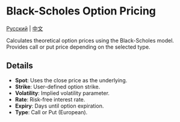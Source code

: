 # Black-Scholes Option Pricing
[Русский](README_ru.md) | [中文](README_cn.md)

Calculates theoretical option prices using the Black-Scholes model.
Provides call or put price depending on the selected type.

## Details

- **Spot**: Uses the close price as the underlying.
- **Strike**: User-defined option strike.
- **Volatility**: Implied volatility parameter.
- **Rate**: Risk-free interest rate.
- **Expiry**: Days until option expiration.
- **Type**: Call or Put (European).
